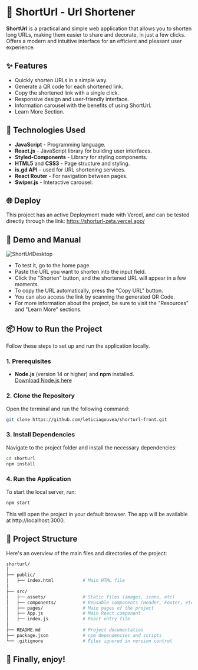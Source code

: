 # 🔗 ShortUrl - Url Shortener

**ShortUrl** is a practical and simple web application that allows you to shorten long URLs, making them easier to share and decorate, in just a few clicks. Offers a modern and intuitive interface for an efficient and pleasant user experience.

## ✨ Features

- Quickly shorten URLs in a simple way.
- Generate a QR code for each shortened link.
- Copy the shortened link with a single click.
- Responsive design and user-friendly interface.
- Information carousel with the benefits of using ShortUrl.
- Learn More Section.

## 🚀 Technologies Used

- **JavaScript** - Programming language.
- **React.js** - JavaScript library for building user interfaces.
- **Styled-Components** - Library for styling components.
- **HTML5** and **CSS3** - Page structure and styling.
- **is.gd API** – used for URL shortening services.
- **React Router** - For navigation between pages.
- **Swiper.js** - Interactive carousel.

## 🌐 Deploy

This project has an active Deployment made with Vercel, and can be tested directly through the link: https://shorturl-zeta.vercel.app/

## 📸 Demo and Manual

![ShortUrlDesktop](https://github.com/user-attachments/assets/1705a990-7381-4994-b090-0ec5d262aede)

- To test it, go to the home page.
- Paste the URL you want to shorten into the input field.
- Click the "Shorten" button, and the shortened URL will appear in a few moments.
- To copy the URL automatically, press the "Copy URL" button.
- You can also access the link by scanning the generated QR Code.
- For more information about the project, be sure to visit the "Resources" and "Learn More" sections.


## 📦 How to Run the Project

Follow these steps to set up and run the application locally.

### 1. Prerequisites

- **Node.js** (version 14 or higher) and **npm** installed.  
  [Download Node.js here](https://nodejs.org/)

### 2. Clone the Repository

Open the terminal and run the following command:

```bash
git clone https://github.com/leticiagouvea/shorturl-front.git
```

### 3. Install Dependencies
Navigate to the project folder and install the necessary dependencies:

```bash
cd shorturl
npm install
```

### 4. Run the Application
To start the local server, run:

```bash
npm start
```

This will open the project in your default browser. The app will be available at http://localhost:3000.


## 📂 Project Structure
Here's an overview of the main files and directories of the project:

```bash
shorturl/
│
├── public/
│   ├── index.html           # Main HTML file
│
├── src/
│   ├── assets/              # Static files (images, icons, etc)
│   ├── components/          # Reusable components (Header, Footer, etc)
│   ├── pages/               # Main pages of the project
│   ├── App.js               # Main React component
│   ├── index.js             # React entry file
│
├── README.md                # Project documentation
├── package.json             # npm dependencies and scripts
└── .gitignore               # Files ignored in version control
```

## 🤝 Finally, enjoy!
